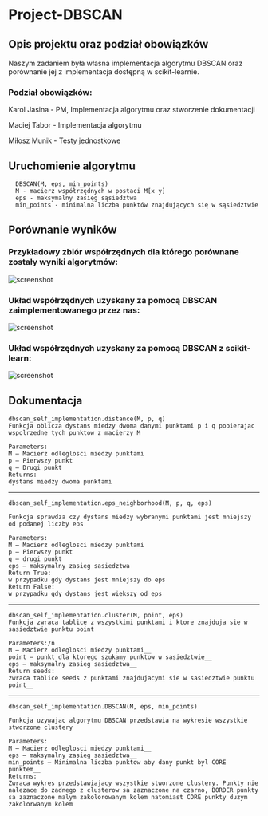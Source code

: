 # Project-DBSCAN

## Opis projektu oraz podział obowiązków

Naszym zadaniem była własna implementacja algorytmu DBSCAN oraz porównanie jej z implementacja dostępną w scikit-learnie.

### Podział obowiązków:

Karol Jasina - PM, Implementacja algorytmu oraz stworzenie dokumentacji

Maciej Tabor - Implementacja algorytmu

Miłosz Munik - Testy jednostkowe

## Uruchomienie algorytmu

	  DBSCAN(M, eps, min_points)
	  M - macierz współrzędnych w postaci M[x y]
	  eps - maksymalny zasięg sąsiedztwa
	  min_points - minimalna liczba punktów znajdujących się w sąsiedztwie

## Porównanie wyników

### Przykładowy zbiór współrzędnych dla którego porównane zostały wyniki algorytmów:

![screenshot](http://i.imgur.com/ODt4RDY.png)

### Układ współrzędnych uzyskany za pomocą DBSCAN zaimplementowanego przez nas:

![screenshot](http://i.imgur.com/uEKvR6x.png)

### Układ współrzędnych uzyskany za pomocą DBSCAN z scikit-learn:

![screenshot](http://i.imgur.com/om3PNk6.png)

	
## Dokumentacja

	dbscan_self_implementation.distance(M, p, q)
	Funkcja oblicza dystans miedzy dwoma danymi punktami p i q pobierajac wspolrzedne tych punktow z macierzy M

	Parameters:	
	M – Macierz odleglosci miedzy punktami
	p – Pierwszy punkt
	q – Drugi punkt
	Returns:	
	dystans miedzy dwoma punktami

-----------------------------------------------------------------------------------------------------

	dbscan_self_implementation.eps_neighborhood(M, p, q, eps)

	Funkcja sprawdza czy dystans miedzy wybranymi punktami jest mniejszy od podanej liczby eps

	Parameters:	
	M – Macierz odleglosci miedzy punktami
	p – Pierwszy punkt
	q – drugi punkt
	eps – maksymalny zasieg sasiedztwa
	Return True:	
	w przypadku gdy dystans jest mniejszy do eps
	Return False:	
	w przypadku gdy dystans jest wiekszy od eps

-----------------------------------------------------------------------------------------------------

	dbscan_self_implementation.cluster(M, point, eps)
	Funkcja zwraca tablice z wszystkimi punktami i ktore znajduja sie w sasiedztwie punktu point

	Parameters:/n
	M – Macierz odleglosci miedzy punktami__
	point – punkt dla ktorego szukamy punktow w sasiedztwie__
	eps – maksymalny zasieg sasiedztwa__
	Return seeds:	
	zwraca tablice seeds z punktami znajdujacymi sie w sasiedztwie punktu point__

-----------------------------------------------------------------------------------------------------

	dbscan_self_implementation.DBSCAN(M, eps, min_points)

	Funkcja uzywajac algorytmu DBSCAN przedstawia na wykresie wszystkie stworzone clustery

	Parameters:	
	M – Macierz odleglosci miedzy punktami__
	eps – maksymalny zasieg sasiedztwa__
	min_points – Minimalna liczba punktow aby dany punkt byl CORE punktem__
	Returns:	
	Zwraca wykres przedstawiajacy wszystkie stworzone clustery. Punkty nie nalezace do zadnego z clusterow sa zaznaczone na czarno, BORDER punkty sa zaznaczone malym zakolorowanym kolem natomiast CORE punkty duzym zakolorwanym kolem

